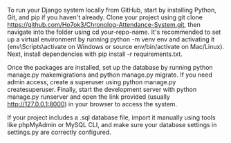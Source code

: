 To run your Django system locally from GitHub, start by installing Python, Git, and pip if you haven't already. Clone your project using git clone https://github.com/Ho7ok3/Chronolog-Attendance-System.git, then navigate into the folder using cd your-repo-name. It's recommended to set up a virtual environment by running python -m venv env and activating it (env\Scripts\activate on Windows or source env/bin/activate on Mac/Linux). Next, install dependencies with pip install -r requirements.txt.

Once the packages are installed, set up the database by running python manage.py makemigrations and python manage.py migrate. If you need admin access, create a superuser using python manage.py createsuperuser. Finally, start the development server with python manage.py runserver and open the link provided (usually http://127.0.0.1:8000) in your browser to access the system.

If your project includes a .sql database file, import it manually using tools like phpMyAdmin or MySQL CLI, and make sure your database settings in settings.py are correctly configured.
